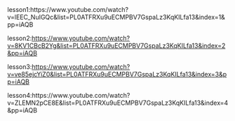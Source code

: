 <Day1>
lesson1:https://www.youtube.com/watch?v=lEEC_NuIGQc&list=PL0ATFRXu9uECMPBV7GspaLz3KqKILfa13&index=1&pp=iAQB

lesson2:https://www.youtube.com/watch?v=8KV1CBcB2Yg&list=PL0ATFRXu9uECMPBV7GspaLz3KqKILfa13&index=2&pp=iAQB

lesson3:https://www.youtube.com/watch?v=ve85ejcYiZ0&list=PL0ATFRXu9uECMPBV7GspaLz3KqKILfa13&index=3&pp=iAQB

<Day2>
lesson4:https://www.youtube.com/watch?v=ZLEMN2pCE8E&list=PL0ATFRXu9uECMPBV7GspaLz3KqKILfa13&index=4&pp=iAQB
